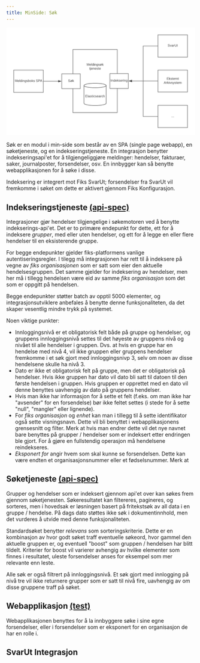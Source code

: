 ```yaml
---
title: MinSide: Søk
---
```


![minside_sok](images/sok.png "Minside Søk")

Søk er en modul i min-side som består av en SPA (single page webapp), en søketjeneste, og en indekseringstjeneste. En integrasjon benytter indekseringsapi'et for å tilgjengeliggjøre meldinger: hendelser, fakturaer, saker, journalposter, forsendelser, osv. En innbygger kan så benytte webapplikasjonen for å søke i disse.  

Indeksering er integrert mot Fiks SvarUt; forsendelser fra SvarUt vil fremkomme i søket om dette er aktivert gjennom Fiks Konfigurasjon. 

## Indekseringstjeneste [(api-spec)](https://editor.swagger.io/?url=https://ks-no.github.io/api/hendelse-indexer-api.json)

Integrasjoner gjør hendelser tilgjengelige i søkemotoren ved å benytte indekserings-api'et. Det er to primære endepunkt for dette, ett for å indeksere _grupper_, med eller uten hendelser, og ett for å legge en eller flere hendelser til en eksisterende gruppe.

For begge endepunkter gjelder fiks-platformens vanlige autentiseringsregler. I tilegg må integrasjonen har rett til å indeksere på vegne av  _fiks organisasjonen_ som er satt som eier den aktuelle hendelsesgruppen. Det samme gjelder for indeksering av hendelser, men her må i tillegg hendelsen være eid av samme _fiks organisasjon_ som det som er oppgitt på hendelsen.   

Begge endepunkter støtter batch av opptil 5000 elementer, og integrasjonsutviklere anbefales å benytte denne funksjonaliteten, da det skaper vesentlig mindre trykk på systemet.

Noen viktige punkter:

* Innloggingsnivå er et obligatorisk felt både på gruppe og hendelser, og gruppens innloggingsnivå settes til det høyeste av gruppens nivå og nivået til alle hendelser i gruppen. Dvs. at hvis en gruppe har en hendelse med nivå 4, vil ikke gruppen eller gruppens hendelser fremkomme i et søk gjort med innloggingsnivp 3, selv om noen av disse hendelsene skulle ha nivå 3.
* Dato er ikke et obligatorisk felt på gruppe, men det er obligatorisk på hendelser. Hvis ikke gruppen har dato vil dato bli satt til datoen til den første hendelsen i gruppen. Hvis gruppen er opprettet med en dato vil denne benyttes uavhengig av dato på gruppens hendelser. 
* Hvis man ikke har informasjon for å sette et felt (f.eks. om man ikke har "avsender" for en forsendelse) bør ikke feltet settes (i stede for å sette "null", "mangler" eller lignende).
* For _fiks organisasjon_ og _enhet_ kan man i tillegg til å sette identifikator også sette visningsnavn. Dette vil bli benyttet i webapplikasjonens grensesnitt og filter. Merk at hvis man endrer dette vil det nye navnet bare benyttes på grupper / hendelser som er indeksert etter endringen ble gjort. For å gjøre en fullstendig operasjon må hendelsene reindekseres.
* _Eksponert for_ angir hvem som skal kunne se forsendelsen. Dette kan være endten et organisasjonsnummer eller et fødselsnummer. Merk at  

## Søketjeneste [(api-spec)](https://editor.swagger.io/?url=https://ks-no.github.io/api/hendelse-indexer-api.json)
Grupper og hendelser som er indeksert gjennom api'et over kan søkes frem gjennom søketjenesten. Søkeresultatet kan filtereres, pagineres, og sorteres, men i hovedsak er løsningen basert på fritekstsøk av all data i en gruppe / hendelse. På dags dato støttes ikke søk i dokumentinnhold, men det vurderes å utvide med denne funksjonaliteten. 

Standardsøket benytter _relevans_ som sorteringskriterie. Dette er en kombinasjon av hvor godt søket traff eventuelle søkeord, hvor gammel den aktuelle gruppen er, og eventuell "boost" som gruppen / hendelsen har blitt tildelt. Kriterier for boost vil varierer avhengig av hvilke elementer som finnes i resultatet, uleste forsendelser anses for eksempel som mer relevante enn leste.

Alle søk er også filtrert på innloggingsnivå. Et søk gjort med innlogging på nivå tre vil ikke returnere grupper som er satt til nivå fire, uavhengig av om disse gruppene traff på søket. 


## Webapplikasjon [(test)](https://minside.fiks.test.ks.no/meldingsboks/sok)

Webapplikasjonen benyttes for å la innbyggere søke i sine egne forsendelser, eller i forsendelser som er eksponert for en organisasjon de har en rolle i. 

 
## SvarUt Integrasjon







